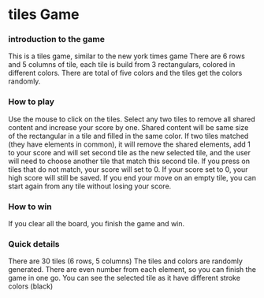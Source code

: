 # tiles Game 

### introduction to the game
This is a tiles game, similar to the new york times game
There are 6 rows and 5 columns of tile, each tile is build from 3 rectangulars, colored in different colors.
There are total of five colors and the tiles get the colors randomly.

### How to play
Use the mouse to click on the tiles.
Select any two tiles to remove all shared content and increase your score by one.
Shared content will be same size of the rectangular in a tile and filled in the same color.
If two tiles matched (they have elements in common), it will remove the shared elements,
add 1 to your score and will set second tile as the new selected tile, and the user
will need to choose another tile that match this second tile.
If you press on tiles that do not match, your score will set to 0.
If your score set to 0, your high score will still be saved.
If you end your move on an empty tile, you can start again from any tile without losing your score.

### How to win
If you clear all the board, you finish the game and win.

### Quick details
There are 30 tiles (6 rows, 5 columns)
The tiles and colors are randomly generated.
There are even number from each element, so you can finish the game in one go.
You can see the selected tile as it have different stroke colors (black)
